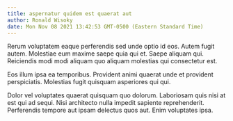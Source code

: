 ```yaml
---
title: aspernatur quidem est quaerat aut
author: Ronald Wisoky
date: Mon Nov 08 2021 13:42:53 GMT-0500 (Eastern Standard Time)
---
```

Rerum voluptatem eaque perferendis sed unde optio id eos. Autem fugit autem. Molestiae eum maxime saepe quia qui et. Saepe aliquam qui. Reiciendis modi modi aliquam quo aliquam molestias qui consectetur est.

 Eos illum ipsa ea temporibus. Provident animi quaerat unde et provident perspiciatis. Molestias fugit quisquam asperiores qui qui.

 Dolor vel voluptates quaerat quisquam quo dolorum. Laboriosam quis nisi at est qui ad sequi. Nisi architecto nulla impedit sapiente reprehenderit. Perferendis tempore aut ipsam delectus quos aut. Enim voluptates ipsa.